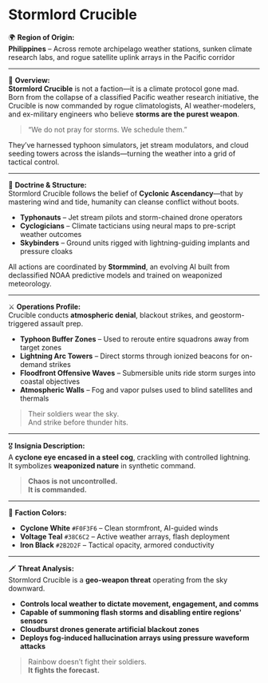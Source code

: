 # Stormlord Crucible

🌍 **Region of Origin:**  
**Philippines** – Across remote archipelago weather stations, sunken climate research labs, and rogue satellite uplink arrays in the Pacific corridor

---

🎴 **Overview:**  
**Stormlord Crucible** is not a faction—it is a climate protocol gone mad.  
Born from the collapse of a classified Pacific weather research initiative, the Crucible is now commanded by rogue climatologists, AI weather-modelers, and ex-military engineers who believe **storms are the purest weapon**.

> “We do not pray for storms. We schedule them.”

They’ve harnessed typhoon simulators, jet stream modulators, and cloud seeding towers across the islands—turning the weather into a grid of tactical control.

---

🧠 **Doctrine & Structure:**  
Stormlord Crucible follows the belief of **Cyclonic Ascendancy**—that by mastering wind and tide, humanity can cleanse conflict without boots.

- **Typhonauts** – Jet stream pilots and storm-chained drone operators  
- **Cyclogicians** – Climate tacticians using neural maps to pre-script weather outcomes  
- **Skybinders** – Ground units rigged with lightning-guiding implants and pressure cloaks

All actions are coordinated by **Stormmind**, an evolving AI built from declassified NOAA predictive models and trained on weaponized meteorology.

---

⚔️ **Operations Profile:**  
Crucible conducts **atmospheric denial**, blackout strikes, and geostorm-triggered assault prep.

- **Typhoon Buffer Zones** – Used to reroute entire squadrons away from target zones  
- **Lightning Arc Towers** – Direct storms through ionized beacons for on-demand strikes  
- **Floodfront Offensive Waves** – Submersible units ride storm surges into coastal objectives  
- **Atmospheric Walls** – Fog and vapor pulses used to blind satellites and thermals

> Their soldiers wear the sky.  
> And strike before thunder hits.

---

🎖️ **Insignia Description:**  
A **cyclone eye encased in a steel cog**, crackling with controlled lightning.  
It symbolizes **weaponized nature** in synthetic command.

> **Chaos is not uncontrolled.  
> It is commanded.**

---

🎨 **Faction Colors:**

- **Cyclone White** `#F0F3F6` – Clean stormfront, AI-guided winds  
- **Voltage Teal** `#38C6C2` – Active weather arrays, flash deployment  
- **Iron Black** `#2B2D2F` – Tactical opacity, armored conductivity

---

🗡️ **Threat Analysis:**  
Stormlord Crucible is a **geo-weapon threat** operating from the sky downward.

- **Controls local weather to dictate movement, engagement, and comms**  
- **Capable of summoning flash storms and disabling entire regions' sensors**  
- **Cloudburst drones generate artificial blackout zones**  
- **Deploys fog-induced hallucination arrays using pressure waveform attacks**

> Rainbow doesn’t fight their soldiers.  
> **It fights the forecast.**
